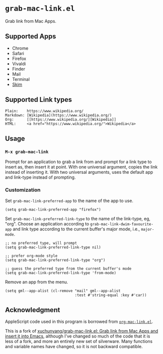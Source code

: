 # `grab-mac-link.el`

Grab link from Mac Apps.

## Supported Apps

- Chrome
- Safari
- Firefox
- Vivaldi
- Finder
- Mail
- Terminal
- [Skim](http://skim-app.sourceforge.net/)

## Supported Link types

    Plain:    https://www.wikipedia.org/
    Markdown: [Wikipedia](https://www.wikipedia.org/)
    Org:      [[https://www.wikipedia.org/][Wikipedia]]
    HTML:     <a href="https://www.wikipedia.org/">Wikipedia</a>

## Usage

### `M-x grab-mac-link`

Prompt for an application to grab a link from and prompt for a link
type to insert as, then insert it at point. With one universal
argument, copies the link instead of inserting it. With two universal
arguments, uses the default app and link-type instead of prompting.

### Customization

Set `grab-mac-link-preferred-app` to the name of the app to use.

``` emacs-lisp
(setq grab-mac-link-preferred-app "firefox")
```

Set `grab-mac-link-preferred-link-type` to the name of the link-type,
eg, "org". Choose an application according to
`grab-mac-link-dwim-favourite-app` and link type according to the
current buffer's major mode, i.e., `major-mode`.

``` emacs-lisp
;; no preferred type, will prompt
(setq grab-mac-link-preferred-link-type nil)

;; prefer org-mode style
(setq grab-mac-link-preferred-link-type "org")

;; guess the preferred type from the current buffer's mode
(setq grab-mac-link-preferred-link-type 'from-mode)
```

Remove an app from the menu.
```emacs-lisp
(setq gml--app-alist (cl-remove "mail" gml--app-alist
                                :test #'string-equal :key #'car))
```

## Acknowledgment

AppleScript code used in this program is borrowed from
[`org-mac-link.el`](http://orgmode.org/worg/org-contrib/org-mac-link.html).

This is a fork of [xuchunyang/grab-mac-link.el: Grab link from Mac
Apps and insert it into
Emacs](https://github.com/xuchunyang/grab-mac-link.el), although I've
changed so much of the code that it is less of a fork, and more an
entirely new set of silverware. Many functions and variable names have
changed, so it is not backward compatible.

